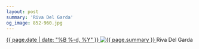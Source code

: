 ```yaml
---
layout: post
summary: 'Riva Del Garda'
og_image: 852-960.jpg
---
```


<p>
 <time>
  <a href="/852">
   {{ page.date | date: "%B %-d, %Y" }}
  </a>
 </time>
 <a href="/852">
  <img alt="{{ page.summary }}" data-taken="6/3/2019" sizes="(min-width: 700px) 50vw, calc(100vw - 2rem)" src="{{ site.assets_url }}/852-480.jpg" srcset="{{ site.assets_url }}/852-240.jpg 240w, {{ site.assets_url }}/852-480.jpg 480w, {{ site.assets_url }}/852-720.jpg 720w, {{ site.assets_url }}/852-960.jpg 960w"/>
 </a>
 <span>
  Riva Del Garda
 </span>
</p>
